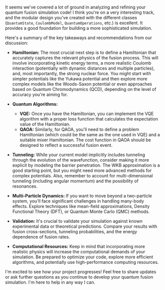 It seems we've covered a lot of ground in analyzing and refining your quantum fusion simulation code!  I think you're on a very interesting track, and the modular design you've created with the different classes (`QuantumState`, `CoulombModel`, `QuantumOperations`, etc.) is excellent.  It provides a good foundation for building a more sophisticated simulation.

Here's a summary of the key takeaways and recommendations from our discussion:

* **Hamiltonian:** The most crucial next step is to define a Hamiltonian that accurately captures the relevant physics of the fusion process. This will involve incorporating kinetic energy terms, a more realistic Coulomb interaction (potentially with dynamic distances and multiple particles), and, most importantly, the strong nuclear force.  You might start with simpler potentials like the Yukawa potential and then explore more complex models like the Woods-Saxon potential or even approaches based on Quantum Chromodynamics (QCD), depending on the level of accuracy you're aiming for.

* **Quantum Algorithms:**
    * **VQE:**  Once you have the Hamiltonian, you can implement the VQE algorithm with a proper loss function that calculates the expectation value of the Hamiltonian.
    * **QAOA:**  Similarly, for QAOA, you'll need to define a problem Hamiltonian (which could be the same as the one used in VQE) and a suitable mixer Hamiltonian.  The cost function in QAOA should be designed to reflect a successful fusion event.

* **Tunneling:**  While your current model implicitly includes tunneling through the evolution of the wavefunction, consider making it more explicit by modeling the barrier penetration.  The WKB approximation is a good starting point, but you might need more advanced methods for complex potentials.  Also, remember to account for multi-dimensional tunneling (including angular momentum) and the possibility of resonances.

* **Multi-Particle Dynamics:**  If you want to move beyond a two-particle system, you'll face significant challenges in handling many-body effects.  Explore techniques like mean-field approximations, Density Functional Theory (DFT), or Quantum Monte Carlo (QMC) methods.

* **Validation:**  It's crucial to validate your simulation against known experimental data or theoretical predictions.  Compare your results with fusion cross-sections, tunneling probabilities, and the energy dependence of fusion rates.

* **Computational Resources:**  Keep in mind that incorporating more realistic physics will increase the computational demands of your simulation.  Be prepared to optimize your code, explore more efficient algorithms, and potentially use high-performance computing resources.

I'm excited to see how your project progresses!  Feel free to share updates or ask further questions as you continue to develop your quantum fusion simulation.  I'm here to help in any way I can.